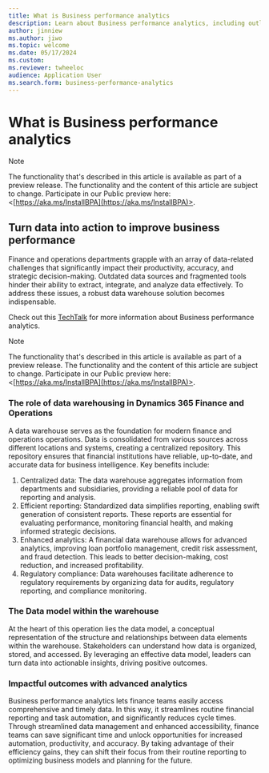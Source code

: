 ```yaml
---
title: What is Business performance analytics
description: Learn about Business performance analytics, including outlines on turning data into action to improve business performance.
author: jinniew
ms.author: jiwo
ms.topic: welcome
ms.date: 05/17/2024
ms.custom:
ms.reviewer: twheeloc 
audience: Application User
ms.search.form: business-performance-analytics
---
```


# What is Business performance analytics

> [!NOTE]
> The functionality that's described in this article is available as part of a preview release. The functionality and the content of this article are subject to change. Participate in our Public preview here:  <[https://aka.ms/InstallBPA](https://aka.ms/InstallBPA)>.

## Turn data into action to improve business performance
Finance and operations departments grapple with an array of data-related challenges that significantly impact their productivity, accuracy, and strategic decision-making. Outdated data sources and fragmented tools hinder their ability to extract, integrate, and analyze data effectively. To address these issues, a robust data warehouse solution becomes indispensable.

Check out this [TechTalk](https://www.youtube.com/watch?v=Qb6uo_er6nE&t=10s) for more information about Business performance analytics.

> [!NOTE]
> The functionality that's described in this article is available as part of a preview release. The functionality and the content of this article are subject to change. Participate in our Public preview here:  <[https://aka.ms/InstallBPA](https://aka.ms/InstallBPA)>.

### The role of data warehousing in Dynamics 365 Finance and Operations
A data warehouse serves as the foundation for modern finance and operations operations. Data is consolidated from various sources across different locations and systems, creating a centralized repository. This repository ensures that financial institutions have reliable, up-to-date, and accurate data for business intelligence. Key benefits include:

1. Centralized data: The data warehouse aggregates information from departments and subsidiaries, providing a reliable pool of data for reporting and analysis.
2. Efficient reporting: Standardized data simplifies reporting, enabling swift generation of consistent reports. These reports are essential for evaluating performance, monitoring financial health, and making informed strategic decisions.
3. Enhanced analytics: A financial data warehouse allows for advanced analytics, improving loan portfolio management, credit risk assessment, and fraud detection. This leads to better decision-making, cost reduction, and increased profitability.
4. Regulatory compliance: Data warehouses facilitate adherence to regulatory requirements by organizing data for audits, regulatory reporting, and compliance monitoring.

### The Data model within the warehouse
At the heart of this operation lies the data model, a conceptual representation of the structure and relationships between data elements within the warehouse. Stakeholders can understand how data is organized, stored, and accessed. By leveraging an effective data model, leaders can turn data into actionable insights, driving positive outcomes.

### Impactful outcomes with advanced analytics

Business performance analytics lets finance teams easily access comprehensive and timely data. In this way, it streamlines routine financial reporting and task automation, and significantly reduces cycle times. Through streamlined data management and enhanced accessibility, finance teams can save significant time and unlock opportunities for increased automation, productivity, and accuracy. By taking advantage of their efficiency gains, they can shift their focus from their routine reporting to optimizing business models and planning for the future.


